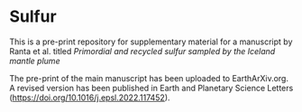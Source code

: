 # Sulfur
This is a pre-print repository for supplementary material for a manuscript by Ranta et al. titled <i>Primordial and recycled sulfur sampled by the Iceland mantle plume</i>

The pre-print of the main manuscript has been uploaded to EarthArXiv.org. A revised version has been published in Earth and Planetary Science Letters (https://doi.org/10.1016/j.epsl.2022.117452).
